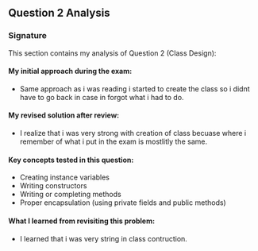 ## Question 2 Analysis
### Signature

This section contains my analysis of Question 2 (Class Design):

#### My initial approach during the exam:
- Same approach as i was reading i started to create the class so i didnt have to go back in case in forgot what i had to do.
  
#### My revised solution after review:
- I realize that i was very strong with creation of class becuase where i remember of what i put in the exam is mostlitly the same.
  
#### Key concepts tested in this question:
- Creating instance variables
- Writing constructors
- Writing or completing methods
- Proper encapsulation (using private fields and public methods)
  
#### What I learned from revisiting this problem:
- I learned that i was very string in class contruction.
